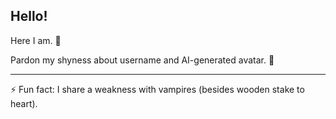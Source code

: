 ## Hello!

Here I am. 🙂  

Pardon my shyness about username and AI-generated avatar. 🥸
  
  
  
  
  ---
⚡ Fun fact: I share a weakness with vampires (besides wooden stake to heart).
